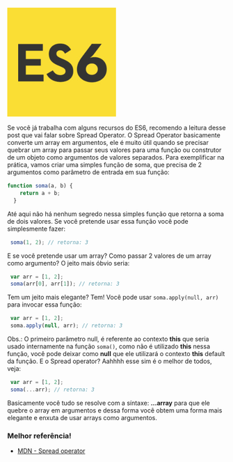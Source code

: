 ![Usando Spread operator do ES6](../images/es6-logo.jpg "Usando Spread operator do ES6")

Se você já trabalha com alguns recursos do ES6, recomendo a leitura desse post que vai falar sobre Spread Operator.
O Spread Operator basicamente converte um array em argumentos, ele é muito útil quando se precisar quebrar um array para passar seus valores para uma função ou construtor de um objeto como argumentos de valores separados.
Para exemplificar na prática, vamos criar uma simples função de soma, que precisa de 2 argumentos como parâmetro de entrada em sua função:

 ``` javascript
 function soma(a, b) {
     return a + b;
   }
``` 

Até aqui não há nenhum segredo nessa simples função que retorna a soma de dois valores. Se você pretende usar essa função você pode simplesmente fazer:

``` javascript
 soma(1, 2); // retorna: 3
``` 

E se você pretende usar um array? Como passar 2 valores de um array como argumento? O jeito mais óbvio seria:

``` javascript
 var arr = [1, 2];
 soma(arr[0], arr[1]); // retorna: 3
``` 

Tem um jeito mais elegante? Tem! Você pode usar `soma.apply(null, arr)` para invocar essa função:

``` javascript
 var arr = [1, 2];
 soma.apply(null, arr); // retorna: 3
``` 

Obs.: O primeiro parâmetro null, é referente ao contexto **this** que seria usado internamente na função `soma()`, como não é utilizado **this** nessa função, você pode deixar como **null** que ele utilizará o contexto **this** default da função.
E o Spread operator? Aahhhh esse sim é o melhor de todos, veja:

``` javascript
 var arr = [1, 2];
 soma(...arr); // retorna: 3
``` 

Basicamente você tudo se resolve com a síntaxe: **...array** para que ele quebre o array em argumentos e dessa forma você obtem uma forma mais elegante e enxuta de usar arrays como argumentos.

### Melhor referência!

*   [MDN - Spread operator](https://developer.mozilla.org/en/docs/Web/JavaScript/Reference/Operators/Spread_operator)